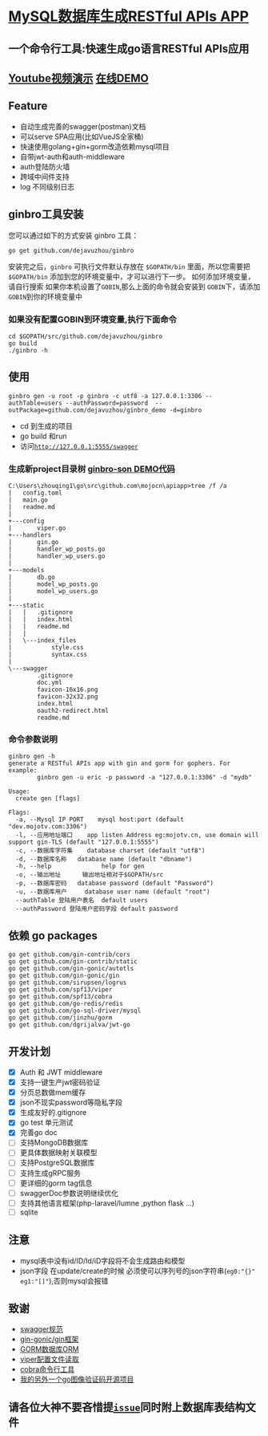 # [MySQL数据库生成RESTful APIs APP](https://github.com/dejavuzhou/ginbro)
## 一个命令行工具:快速生成go语言RESTful APIs应用 
## [Youtube视频演示](https://www.youtube.com/watch?v=TvWQhNKfmCo&feature=youtu.be) [在线DEMO](http://ginbro.mojotv.cn/swagger/)
## Feature
- 自动生成完善的swagger(postman)文档
- 可以serve SPA应用(比如VueJS全家桶)
- 快速使用golang+gin+gorm改造依赖mysql项目
- 自带jwt-auth和auth-middleware
- auth登陆防火墙
- 跨域中间件支持
- log 不同级别日志
    
## ginbro工具安装
您可以通过如下的方式安装 ginbro 工具：
```shell
go get github.com/dejavuzhou/ginbro
```
安装完之后，`ginbro` 可执行文件默认存放在 `$GOPATH/bin` 里面，所以您需要把 `$GOPATH/bin` 添加到您的环境变量中，才可以进行下一步。
如何添加环境变量，请自行搜索
如果你本机设置了`GOBIN`,那么上面的命令就会安装到 `GOBIN`下，请添加`GOBIN`到你的环境变量中

### 如果没有配置GOBIN到环境变量,执行下面命令
```shell
cd $GOPATH/src/github.com/dejavuzhou/ginbro
go build
./ginbro -h
```

## 使用
`ginbro gen -u root -p ginbro -c utf8 -a 127.0.0.1:3306 --authTable=users --authPassword=password  --outPackage=github.com/dejavuzhou/ginbro_demo -d=ginbro`
- cd 到生成的项目
- go build  和run
- 访问[`http://127.0.0.1:5555/swagger`](http://127.0.0.1:5555/swagger)

### 生成新project目录树 [ginbro-son DEMO代码](https://github.com/dejavuzhou/ginbro-son)
```shell
C:\Users\zhouqing1\go\src\github.com\mojocn\apiapp>tree /f /a
|   config.toml
|   main.go
|   readme.md
|
+---config
|       viper.go
+---handlers
|       gin.go
|       handler_wp_posts.go
|       handler_wp_users.go
|
+---models
|       db.go
|       model_wp_posts.go
|       model_wp_users.go
|
+---static
|   |   .gitignore
|   |   index.html
|   |   readme.md
|   |
|   \---index_files
|           style.css
|           syntax.css
|
\---swagger
        .gitignore
        doc.yml
        favicon-16x16.png
        favicon-32x32.png
        index.html
        oauth2-redirect.html
        readme.md

```
### 命令参数说明
```shell
ginbro gen -h
generate a RESTful APIs app with gin and gorm for gophers. For example:
        ginbro gen -u eric -p password -a "127.0.0.1:3306" -d "mydb"

Usage:
  create gen [flags]

Flags:
  -a, --Mysql IP PORT    mysql host:port (default "dev.mojotv.com:3306")
  -l, --应用地址端口    app listen Address eg:mojotv.cn, use domain will support gin-TLS (default "127.0.0.1:5555")
  -c, --数据库字符集    database charset (default "utf8")
  -d, --数据库名称   database name (default "dbname")
  -h, --help              help for gen
  -o, --输出地址      输出地址相对于$GOPATH/src
  -p, --数据库密码   database password (default "Password")
  -u, --数据库用户     database user name (default "root")
  --authTable 登陆用户表名  default users
  --authPassword 登陆用户密码字段 default password
```

## 依赖 go packages
```shell
go get github.com/gin-contrib/cors
go get github.com/gin-contrib/static
go get github.com/gin-gonic/autotls
go get github.com/gin-gonic/gin
go get github.com/sirupsen/logrus
go get github.com/spf13/viper
go get github.com/spf13/cobra
go get github.com/go-redis/redis
go get github.com/go-sql-driver/mysql
go get github.com/jinzhu/gorm
go get github.com/dgrijalva/jwt-go
```
## 开发计划
- [x] Auth 和 JWT middleware
- [x] 支持一键生产jwt密码验证
- [x] 分页总数做mem缓存
- [x] json不现实password等隐私字段
- [x] 生成友好的.gitignore
- [x] go test 单元测试
- [x] 完善go doc
- [ ] 支持MongoDB数据库
- [ ] 更具体数据映射关联模型
- [ ] 支持PostgreSQL数据库
- [ ] 支持生成gRPC服务
- [ ] 更详细的gorm tag信息
- [ ] swaggerDoc参数说明继续优化
- [ ] 支持其他语言框架(php-laravel/lumne ,python flask ...)
- [ ] sqlite

## 注意
- mysql表中没有id/ID/Id/iD字段将不会生成路由和模型
- json字段 在update/create的时候 必须使可以序列号的json字符串(`eg0:"{}" eg1:"[]"`),否则mysql会报错

## 致谢
- [swagger规范](https://swagger.io/specification/)
- [gin-gonic/gin框架](https://github.com/gin-gonic/gin)
- [GORM数据库ORM](http://gorm.io/)
- [viper配置文件读取](https://github.com/spf13/viper)
- [cobra命令行工具](https://github.com/spf13/cobra#getting-started)
- [我的另外一个go图像验证码开源项目](https://github.com/mojocn/base64Captcha)

## 请各位大神不要吝惜提[`issue`](https://github.com/dejavuzhou/ginbro/issues)同时附上数据库表结构文件